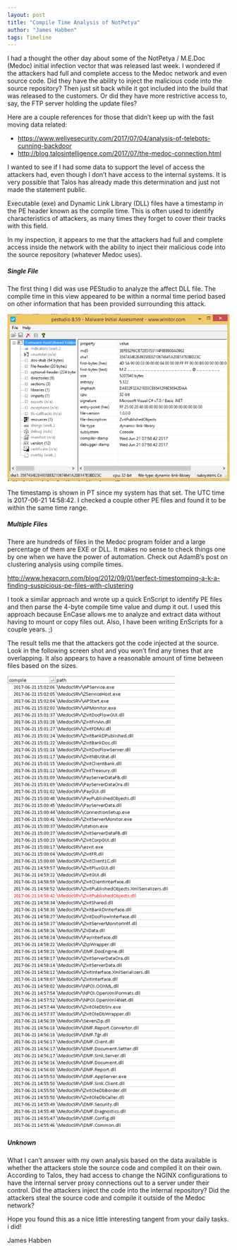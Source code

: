 ```yaml
---
layout: post
title: "Compile Time Analysis of NotPetya"
author: "James Habben"
tags: Timeline
---
```


I had a thought the other day about some of the NotPetya / M.E.Doc (Medoc) initial infection vector that was released last week. I wondered if the attackers had full and complete access to the Medoc network and even source code. Did they have the ability to inject the malicious code into the source repository? Then just sit back while it got included into the build that was released to the customers. Or did they have more restrictive access to, say, the FTP server holding the update files?

Here are a couple references for those that didn’t keep up with the fast moving data related:

- https://www.welivesecurity.com/2017/07/04/analysis-of-telebots-cunning-backdoor
- http://blog.talosintelligence.com/2017/07/the-medoc-connection.html

I wanted to see if I had some data to support the level of access the attackers had, even though I don’t have access to the internal systems. It is very possible that Talos has already made this determination and just not made the statement public.

Executable (exe) and Dynamic Link Library (DLL) files have a timestamp in the PE header known as the compile time. This is often used to identify characteristics of attackers, as many times they forget to cover their tracks with this field.

In my inspection, it appears to me that the attackers had full and complete access inside the network with the ability to inject their malicious code into the source repository (whatever Medoc uses).

##### Single File

The first thing I did was use PEStudio to analyze the affect DLL file. The compile time in this view appeared to be within a normal time period based on other information that has been provided surrounding this attack.

![493c7-pestudio-dll](/images/2017/07/493c7-pestudio-dll.png)

The timestamp is shown in PT since my system has that set. The UTC time is 2017-06-21 14:58:42. I checked a couple other PE files and found it to be within the same time range.

##### Multiple Files

There are hundreds of files in the Medoc program folder and a large percentage of them are EXE or DLL. It makes no sense to check things one by one when we have the power of automation. Check out AdamB’s post on clustering analysis using compile times.

http://www.hexacorn.com/blog/2012/09/01/perfect-timestomping-a-k-a-finding-suspicious-pe-files-with-clustering

I took a similar approach and wrote up a quick EnScript to identify PE files and then parse the 4-byte compile time value and dump it out. I used this approach because EnCase allows me to analyze and extract data without having to mount or copy files out. Also, I have been writing EnScripts for a couple years. ;)

The result tells me that the attackers got the code injected at the source. Look in the following screen shot and you won’t find any times that are overlapping. It also appears to have a reasonable amount of time between files based on the sizes.

![be7a4-medoc-compile-list](/images/2017/07/be7a4-medoc-compile-list.png)

##### Unknown

What I can’t answer with my own analysis based on the data available is whether the attackers stole the source code and compiled it on their own. According to Talos, they had access to change the NGINX configurations to have the internal server proxy connections out to a server under their control. Did the attackers inject the code into the internal repository? Did the attackers steal the source code and compile it outside of the Medoc network?

Hope you found this as a nice little interesting tangent from your daily tasks. i did!

James Habben
